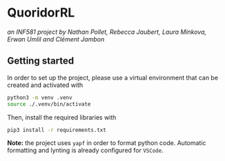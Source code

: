 # QuoridorRL
*an INF581 project by Nathan Pollet, Rebecca Jaubert, Laura Minkova, Erwan Umlil and Clément Jambon*

## Getting started
In order to set up the project, please use a virtual environment that can be created and activated with
```bash
python3 -m venv .venv
source ./.venv/bin/activate
```
Then, install the required libraries with
```bash
pip3 install -r requirements.txt
```

**Note:** the project uses `yapf` in order to format python code. Automatic formatting and lynting is already configured for `VSCode`.